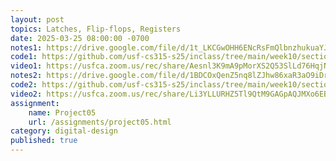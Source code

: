 ```yaml
---
layout: post
topics: Latches, Flip-flops, Registers
date: 2025-03-25 08:00:00 -0700
notes1: https://drive.google.com/file/d/1t_LKCGwOHH6ENcRsFmQlbnzhukuaYJ3L/view?usp=sharing
code1: https://github.com/usf-cs315-s25/inclass/tree/main/week10/section01
video1: https://usfca.zoom.us/rec/share/Aesnl3K9mA9pMorXS2Q53SlLd76HqjN54XP2BBhFydMBRS-c-zMctOHSed1P7kNe.DqDUC6qdgyCdccwG
notes2: https://drive.google.com/file/d/1BDCOxQenZ5nq8lZJhw86xaR3aO9iDrCV/view?usp=sharing
code2: https://github.com/usf-cs315-s25/inclass/tree/main/week10/section02
video2: https://usfca.zoom.us/rec/share/Li3YLLURHZ5Tl9QtM9GAGpAQJMXo6EBCmDzhveg-Ws3EjzwB1FMJ5RZVxCzis7gz.OgZSQzvydl4hMulN
assignment: 
    name: Project05
    url: /assignments/project05.html
category: digital-design
published: true
---
```


